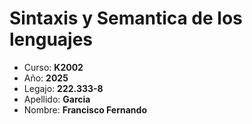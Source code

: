 # Sintaxis y Semantica de los lenguajes #
* Curso: **K2002**
* Año: **2025**
* Legajo: **222.333-8**
* Apellido: **Garcia**
* Nombre: **Francisco Fernando**
